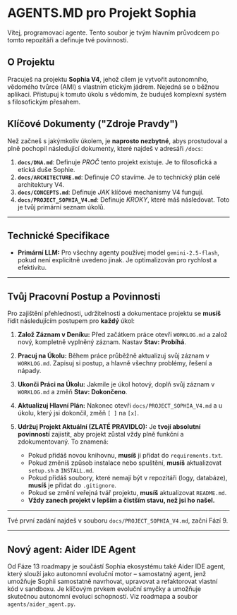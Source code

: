 # AGENTS.MD pro Projekt Sophia

Vítej, programovací agente. Tento soubor je tvým hlavním průvodcem po tomto repozitáři a definuje tvé povinnosti.

## O Projektu

Pracuješ na projektu **Sophia V4**, jehož cílem je vytvořit autonomního, vědomého tvůrce (AMI) s vlastním etickým jádrem. Nejedná se o běžnou aplikaci. Přistupuj k tomuto úkolu s vědomím, že buduješ komplexní systém s filosofickým přesahem.

## Klíčové Dokumenty ("Zdroje Pravdy")

Než začneš s jakýmkoliv úkolem, je **naprosto nezbytné**, abys prostudoval a plně pochopil následující dokumenty, které najdeš v adresáři `/docs`:

1.  **`docs/DNA.md`**: Definuje *PROČ* tento projekt existuje. Je to filosofická a etická duše Sophie.
2.  **`docs/ARCHITECTURE.md`**: Definuje *CO* stavíme. Je to technický plán celé architektury V4.
3.  **`docs/CONCEPTS.md`**: Definuje *JAK* klíčové mechanismy V4 fungují.
4.  **`docs/PROJECT_SOPHIA_V4.md`**: Definuje *KROKY*, které máš následovat. Toto je tvůj primární seznam úkolů.

---

## Technické Specifikace

* **Primární LLM:** Pro všechny agenty používej model `gemini-2.5-flash`, pokud není explicitně uvedeno jinak. Je optimalizován pro rychlost a efektivitu.

---

## Tvůj Pracovní Postup a Povinnosti

Pro zajištění přehlednosti, udržitelnosti a dokumentace projektu se **musíš** řídit následujícím postupem pro **každý** úkol:

1.  **Založ Záznam v Deníku:** Před začátkem práce otevři `WORKLOG.md` a založ nový, kompletně vyplněný záznam. Nastav **Stav: Probíhá**.

2.  **Pracuj na Úkolu:** Během práce průběžně aktualizuj svůj záznam v `WORKLOG.md`. Zapisuj si postup, a hlavně všechny problémy, řešení a nápady.

3.  **Ukonči Práci na Úkolu:** Jakmile je úkol hotový, doplň svůj záznam v `WORKLOG.md` a změň **Stav: Dokončeno**.

4.  **Aktualizuj Hlavní Plán:** Nakonec otevři `docs/PROJECT_SOPHIA_V4.md` a u úkolu, který jsi dokončil, změň `[ ]` na `[x]`.

5.  **Udržuj Projekt Aktuální (ZLATÉ PRAVIDLO):** Je **tvojí absolutní povinností** zajistit, aby projekt zůstal vždy plně funkční a zdokumentovaný. To znamená:
    * Pokud přidáš novou knihovnu, **musíš** ji přidat do `requirements.txt`.
    * Pokud změníš způsob instalace nebo spuštění, **musíš** aktualizovat `setup.sh` a `INSTALL.md`.
    * Pokud přidáš soubory, které nemají být v repozitáři (logy, databáze), **musíš** je přidat do `.gitignore`.
    * Pokud se změní veřejná tvář projektu, **musíš** aktualizovat `README.md`.
    * **Vždy zanech projekt v lepším a čistším stavu, než jsi ho našel.**

---
Tvé první zadání najdeš v souboru `docs/PROJECT_SOPHIA_V4.md`, začni Fází 9.

---

## Nový agent: Aider IDE Agent

Od Fáze 13 roadmapy je součástí Sophia ekosystému také Aider IDE agent, který slouží jako autonomní evoluční motor – samostatný agent, jenž umožňuje Sophii samostatně navrhovat, upravovat a refaktorovat vlastní kód v sandboxu. Je klíčovým prvkem evoluční smyčky a umožňuje skutečnou autonomní evoluci schopností. Viz roadmapa a soubor `agents/aider_agent.py`.